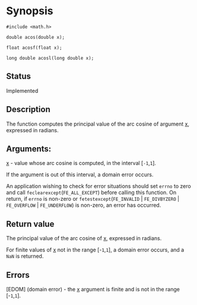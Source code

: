 # Synopsis

`#include <math.h>`

`double acos(double x);`

`float acosf(float x);`

`long double acosl(long double x);`

## Status

Implemented

## Description

The function computes the principal value of the arc cosine of argument <u>x</u>, expressed in radians.

## Arguments:

<u>x</u> - value whose arc cosine is computed, in the interval [`-1`,`1`].

If the argument is out of this interval, a domain error occurs.

An application wishing to check for error situations should set `errno` to zero and call `feclearexcept`(`FE_ALL_EXCEPT`) before calling this function. On return, if `errno` is non-zero or `fetestexcept`(`FE_INVALID` | `FE_DIVBYZERO` | `FE_OVERFLOW` | `FE_UNDERFLOW`) is non-zero, an error has occurred.

## Return value

The principal value of the arc cosine of <u>x</u>, expressed in radians.

For finite values of <u>x</u> not in the range [-`1`,`1`], a domain error occurs, and a `NaN` is returned.

## Errors

[EDOM] (domain error) - the <u>x</u> argument is finite and is not in the range [-`1`,`1`].
